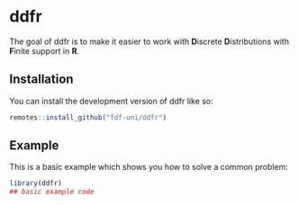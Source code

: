 
# ddfr

<!-- badges: start -->
<!-- badges: end -->

The goal of ddfr is to make it easier to work with **D**iscrete **D**istributions
with **F**inite support in **R**.

## Installation

You can install the development version of ddfr like so:

``` r
remotes::install_github("fdf-uni/ddfr")
```

## Example

This is a basic example which shows you how to solve a common problem:

``` r
library(ddfr)
## basic example code
```

